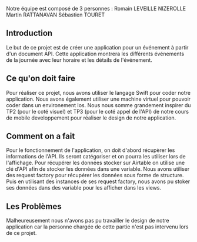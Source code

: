 Notre équipe est composé de 3 personnes :
Romain LEVEILLE NIZEROLLE
Martin RATTANAVAN 
Sébastien TOURET

## Introduction

Le but de ce projet est de créer une application pour un événement à partir d'un document API.
Cette application montrera les différents événements de la journée avec leur horaire et les détails de l'événement.

## Ce qu'on doit faire

Pour réaliser ce projet, nous avons utiliser le langage Swift pour coder notre application.
Nous avons également utiliser une machine virtuel pour pouvoir coder dans un environement Ios.
Nous nous somme grandement inspirer du TP2 (pour le coté visuel) et TP3 (pour le coté appel de l'API) de notre cours de mobile developpement pour réaliser le design de notre application.

## Comment on a fait

Pour le fonctionnement de l'application, on doit d'abord récupèrer les informations de l'API. Ils seront catégoriser et on pourra les utiliser lors de l'affichage.
Pour récupérer les données stocker sur Airtable on utilise une clé d'API afin de stocker les données dans une variable. 
Nous avons utiliser des request factory pour récupérer les données sous forme de structure.
Puis en utilisant des instances de ses request factory, nous avons pu stoker ses données dans des variable pour les afficher dans les views.

## Les Problèmes

Malheureusement nous n'avons pas pu travailler le design de notre application car la personne chargée de cette partie n'est pas intervenu lors de ce projet.
